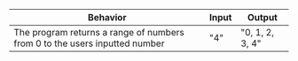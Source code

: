| Behavior | Input | Output|
|----------|-------|-------|
|The program returns a range of numbers from 0 to the users inputted number | "4" | "0, 1, 2, 3, 4" |
